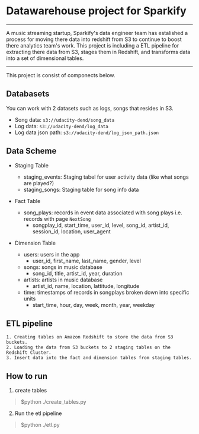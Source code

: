 Datawarehouse project for Sparkify
=============
----------------------------------------------
A music streaming startup, Sparkify's data engineer team has estalished a process for moving there data into redshift from S3 to continue to boost there analytics team's work.
This project is including a ETL pipeline for extracting there data from S3, stages them in Redshift, and transforms data into a set of dimensional tables.


----------------------------------------------
This project is consist of componects below.

Databasets 
-------------
You can work with 2 datasets such as logs, songs that resides in S3. 
- Song data: ```s3://udacity-dend/song_data``` 
- Log data: ```s3://udacity-dend/log_data```
- Log data json path: ```s3://udacity-dend/log_json_path.json```

Data Scheme 
-------------
- Staging Table
    - staging_events: Staging tabel for user activity data (like what songs are played?)
    - staging_songs: Staging table for song info data

- Fact Table
    - song_plays: records in event data associated with song plays i.e. records with page ```NextSong```
        - songplay_id, start_time, user_id, level, song_id, artist_id, session_id, location, user_agent

- Dimension Table
    - users: users in the app
        - user_id, first_name, last_name, gender, level
    - songs: songs in music database
        - song_id, title, artist_id, year, duration
    - artists: artists in music database
        - artist_id, name, location, lattitude, longitude
    - time: timestamps of records in songplays broken down into specific units
        - start_time, hour, day, week, month, year, weekday

ETL pipeline
-------------
    1. Creating tables on Amazon Redshift to store the data from S3 buckets.
    2. Loading the data from S3 buckets to 2 staging tables on the Redshift Cluster.
    3. Insert data into the fact and dimension tables from staging tables.

How to run
------------- 
1. create tables
>$python ./create_tables.py

2. Run the etl pipeline
>$python ./etl.py

